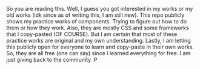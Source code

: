 So you are reading this.
Well, I guess you got interested in my works or my old works (idk since as of writing this, I am still new).
This repo publicly shows my practice works of components. Trying to figure out how to do them or how they work.
Also, they are mostly CSS and some frameworks that I copy-pasted (OF COURSE).
But I am certain that most of these practice works are original and my own understanding.
Lastly, I am letting this publicly open for everyone to learn and copy-paste in their own works.
So, they are all free (one can say) since I learned everything for free. I am just giving back to the community :P
